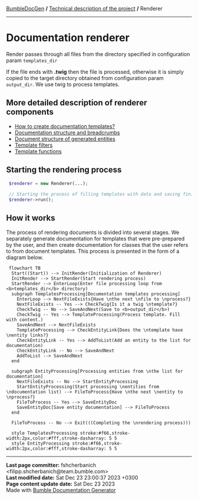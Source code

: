 <embed> <a href="/docs/README.md">BumbleDocGen</a> <b>/</b> <a href="/docs/tech/readme.md">Technical description of the project</a> <b>/</b> Renderer<hr> </embed>

<embed> <h1>Documentation renderer</h1> </embed>

Render passes through all files from the directory specified in configuration param `templates_dir`

If the file ends with **.twig** then the file is processed, otherwise it is simply copied
to the target directory obtained from configuration param `output_dir`.
We use twig to process templates.

<embed> <h2>More detailed description of renderer components</h2> </embed>

<embed> <ul><li><div><a href='/docs/tech/3.renderer/01_templates.md'>How to create documentation templates?</a></div></li><li><div><a href='/docs/tech/3.renderer/02_breadcrumbs.md'>Documentation structure and breadcrumbs</a></div></li><li><div><a href='/docs/tech/3.renderer/03_documentStructure.md'>Document structure of generated entities</a></div></li><li><div><a href='/docs/tech/3.renderer/04_twigCustomFilters.md'>Template filters</a></div></li><li><div><a href='/docs/tech/3.renderer/05_twigCustomFunctions.md'>Template functions</a></div></li></ul> </embed>

<embed> <h2>Starting the rendering process</h2> </embed>

```php
 $renderer = new Renderer(...);
 
 // Starting the process of filling templates with data and saving finished documents
 $renderer->run();
```


<embed> <h2>How it works</h2> </embed>

The process of rendering documents is divided into several stages. We separately generate documentation for templates that were pre-prepared by the user,
and then create documentation for classes that the user refers to from document templates.
This process is presented in the form of a diagram below.

```mermaid
 flowchart TB
  Start((Start)) --> InitRender(Initialization of Renderer)
  InitRender --> StartRender(Start rendering process)
  StartRender --> EnterLoop(Enter file processing loop from <b>templates_dir</b> directory)
  subgraph TemplatesProcessing[Documentation templates processing]
    EnterLoop --> NextFileExists{Have \nthe next \nfile to \nprocess?}
    NextFileExists -- Yes --> CheckTwig{Is it a twig \ntemplate?}
    CheckTwig -- No --> SaveAndNext(Save to <b>output_dir</b>)
    CheckTwig -- Yes --> TemplateProcessing(Process template. Fill with content.)
    SaveAndNext --> NextFileExists
    TemplateProcessing --> CheckEntityLink{Does the \ntemplate have \nentity links?}
    CheckEntityLink -- Yes --> AddToList(Add an entity to the list for documentation)
    CheckEntityLink -- No --> SaveAndNext
    AddToList --> SaveAndNext
  end

  subgraph EntityProcessing[Processing entities from \nthe list for documentation]
    NextFileExists -- No --> StartEntityProcessing
    StartEntityProcessing(Start processing \nentities from \ndocumentation list) --> FileToProcess{Have \nthe next \nentity to \nprocess?}
    FileToProcess -- Yes --> SaveEntityDoc
    SaveEntityDoc[Save entity documentation] --> FileToProcess
  end

  FileToProcess -- No --> Exit(((Completing the \nrendering process)))

  style TemplatesProcessing stroke:#f66,stroke-width:2px,color:#fff,stroke-dasharray: 5 5
  style EntityProcessing stroke:#f66,stroke-width:2px,color:#fff,stroke-dasharray: 5 5
```

<div id='page_committer_info'>
<hr>
<b>Last page committer:</b> fshcherbanich &lt;filipp.shcherbanich@team.bumble.com&gt;<br><b>Last modified date:</b>   Sat Dec 23 23:00:37 2023 +0300<br><b>Page content update date:</b> Sat Dec 23 2023<br>Made with <a href='https://github.com/bumble-tech/bumble-doc-gen/blob/master/docs/README.md'>Bumble Documentation Generator</a></div>